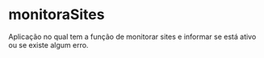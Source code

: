 # monitoraSites
Aplicação no qual tem a função de monitorar sites e informar se está ativo ou se existe algum erro.
